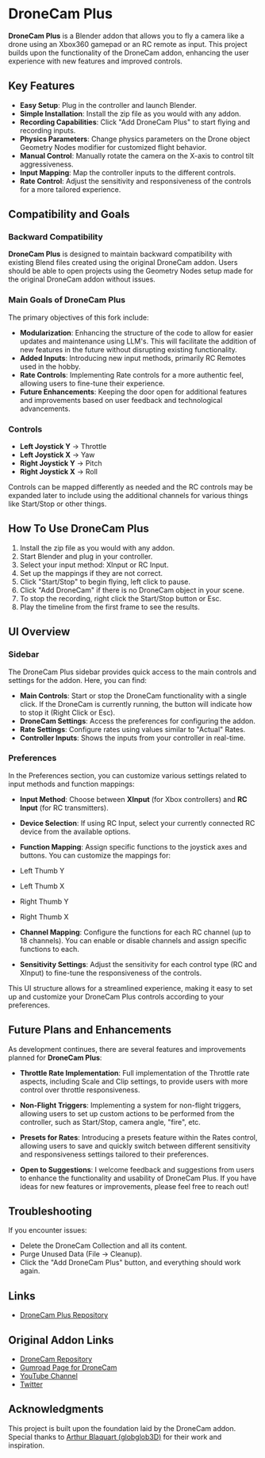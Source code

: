 # DroneCam Plus

**DroneCam Plus** is a Blender addon that allows you to fly a camera like a drone using an Xbox360 gamepad or an RC remote as input. This project builds upon the functionality of the DroneCam addon, enhancing the user experience with new features and improved controls.

## Key Features
- **Easy Setup**: Plug in the controller and launch Blender.
- **Simple Installation**: Install the zip file as you would with any addon.
- **Recording Capabilities**: Click "Add DroneCam Plus" to start flying and recording inputs.
- **Physics Parameters**: Change physics parameters on the Drone object Geometry Nodes modifier for customized flight behavior.
- **Manual Control**: Manually rotate the camera on the X-axis to control tilt aggressiveness.
- **Input Mapping**: Map the controller inputs to the different controls.
- **Rate Control**: Adjust the sensitivity and responsiveness of the controls for a more tailored experience.

## Compatibility and Goals

### Backward Compatibility
**DroneCam Plus** is designed to maintain backward compatibility with existing Blend files created using the original DroneCam addon. Users should be able to open projects using the Geometry Nodes setup made for the original DroneCam addon without issues.

### Main Goals of DroneCam Plus
The primary objectives of this fork include:

- **Modularization**: Enhancing the structure of the code to allow for easier updates and maintenance using LLM's. This will facilitate the addition of new features in the future without disrupting existing functionality.
- **Added Inputs**: Introducing new input methods, primarily RC Remotes used in the hobby.
- **Rate Controls**: Implementing Rate controls for a more authentic feel, allowing users to fine-tune their experience.
- **Future Enhancements**: Keeping the door open for additional features and improvements based on user feedback and technological advancements.

### Controls
- **Left Joystick Y** -> Throttle  
- **Left Joystick X** -> Yaw  
- **Right Joystick Y** -> Pitch  
- **Right Joystick X** -> Roll

Controls can be mapped differently as needed and the RC controls may be expanded later to include using the additional channels for various things like Start/Stop or other things. 

## How To Use DroneCam Plus

1. Install the zip file as you would with any addon.
2. Start Blender and plug in your controller.
3. Select your input method: XInput or RC Input.
4. Set up the mappings if they are not correct.
5. Click "Start/Stop" to begin flying, left click to pause.
6. Click "Add DroneCam" if there is no DroneCam object in your scene.
7. To stop the recording, right click the Start/Stop button or Esc.
8. Play the timeline from the first frame to see the results.

## UI Overview

### Sidebar
The DroneCam Plus sidebar provides quick access to the main controls and settings for the addon. Here, you can find:

- **Main Controls**: Start or stop the DroneCam functionality with a single click. If the DroneCam is currently running, the button will indicate how to stop it (Right Click or Esc).
- **DroneCam Settings**: Access the preferences for configuring the addon.
- **Rate Settings**: Configure rates using values similar to "Actual" Rates.
- **Controller Inputs**: Shows the inputs from your controller in real-time.

### Preferences
In the Preferences section, you can customize various settings related to input methods and function mappings:

- **Input Method**: Choose between **XInput** (for Xbox controllers) and **RC Input** (for RC transmitters).
- **Device Selection**: If using RC Input, select your currently connected RC device from the available options.
- **Function Mapping**: Assign specific functions to the joystick axes and buttons. You can customize the mappings for:
- Left Thumb Y
- Left Thumb X
- Right Thumb Y
- Right Thumb X
  
- **Channel Mapping**: Configure the functions for each RC channel (up to 18 channels). You can enable or disable channels and assign specific functions to each.
- **Sensitivity Settings**: Adjust the sensitivity for each control type (RC and XInput) to fine-tune the responsiveness of the controls.

This UI structure allows for a streamlined experience, making it easy to set up and customize your DroneCam Plus controls according to your preferences.


## Future Plans and Enhancements

As development continues, there are several features and improvements planned for **DroneCam Plus**:

- **Throttle Rate Implementation**: Full implementation of the Throttle rate aspects, including Scale and Clip settings, to provide users with more control over throttle responsiveness.

- **Non-Flight Triggers**: Implementing a system for non-flight triggers, allowing users to set up custom actions to be performed from the controller, such as Start/Stop, camera angle, "fire", etc.
  
- **Presets for Rates**: Introducing a presets feature within the Rates control, allowing users to save and quickly switch between different sensitivity and responsiveness settings tailored to their preferences.

- **Open to Suggestions**: I welcome feedback and suggestions from users to enhance the functionality and usability of DroneCam Plus. If you have ideas for new features or improvements, please feel free to reach out!


## Troubleshooting

If you encounter issues:
- Delete the DroneCam Collection and all its content.
- Purge Unused Data (File -> Cleanup).
- Click the "Add DroneCam Plus" button, and everything should work again.

## Links
- [DroneCam Plus Repository](https://github.com/efficientAF/DroneCamPlus)

## Original Addon Links
- [DroneCam Repository](https://github.com/globglob3D/DroneCam)
- [Gumroad Page for DroneCam](https://globglob.gumroad.com/l/dronecam-blender-addon)
- [YouTube Channel](https://www.youtube.com/@globglob3D)
- [Twitter](https://x.com/globglob3D)

## Acknowledgments
This project is built upon the foundation laid by the DroneCam addon. Special thanks to [Arthur Blaquart (globglob3D)](https://github.com/globglob3D) for their work and inspiration.

